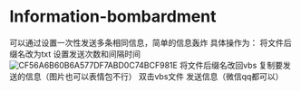 # Information-bombardment
可以通过设置一次性发送多条相同信息，简单的信息轰炸
具体操作为：
将文件后缀名改为txt
设置发送次数和间隔时间
![CF56A6B60B6A577DF7ABD0C74BCF981E](https://github.com/burn-night/Information-bombardment/assets/124427886/0809a4ef-98c0-4b60-b1b7-1817ca78f362)
将文件后缀名改回vbs
复制要发送的信息（图片也可以表情包不行）
双击vbs文件
发送信息（微信qq都可以）
